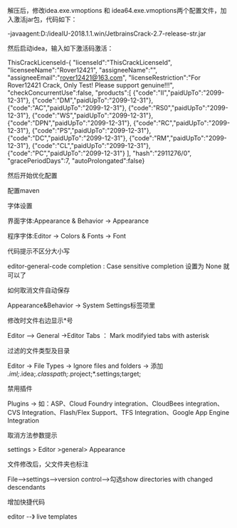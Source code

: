 解压后，修改idea.exe.vmoptions 和 idea64.exe.vmoptions两个配置文件，加入激活jar包，代码如下：

-javaagent:D:/ideaIU-2018.1.1.win/JetbrainsCrack-2.7-release-str.jar

 

然后启动idea，输入如下激活码激活：

   ThisCrackLicenseId-{   "licenseId":"ThisCrackLicenseId",   "licenseeName":"Rover12421",   "assigneeName":"",   "assigneeEmail":"rover12421@163.com",   "licenseRestriction":"For Rover12421 Crack, Only Test! Please   support genuine!!!", "checkConcurrentUse":false,   "products":[   {"code":"II","paidUpTo":"2099-12-31"},   {"code":"DM","paidUpTo":"2099-12-31"},   {"code":"AC","paidUpTo":"2099-12-31"},   {"code":"RS0","paidUpTo":"2099-12-31"},   {"code":"WS","paidUpTo":"2099-12-31"},   {"code":"DPN","paidUpTo":"2099-12-31"},   {"code":"RC","paidUpTo":"2099-12-31"},   {"code":"PS","paidUpTo":"2099-12-31"},   {"code":"DC","paidUpTo":"2099-12-31"},   {"code":"RM","paidUpTo":"2099-12-31"},   {"code":"CL","paidUpTo":"2099-12-31"},   {"code":"PC","paidUpTo":"2099-12-31"}   ], "hash":"2911276/0", "gracePeriodDays":7,   "autoProlongated":false}            

 

 

然后开始优化配置

 

配置maven

字体设置

界面字体:Appearance & Behavior -> Appearance

程序字体:Editor -> Colors & Fonts -> Font

代码提示不区分大小写

editor-general-code completion : Case sensitive completion 设置为 None 就可以了

如何取消文件自动保存

Appearance&Behavior -> System Settings标签项里

 

修改时文件右边显示*号

Editor –> General ->Editor Tabs ： Mark modifyied tabs with asterisk

过滤的文件类型及目录

Editor -> File Types -> Ignore files and folders -> 添加 *.iml;*.idea;*.classpath;*.project;*.settings;target;

禁用插件

Plugins -> 如：ASP、Cloud Foundry integration、CloudBees integration、CVS Integration、Flash/Flex Support、TFS Integration、Google App Engine Integration

取消方法参数提示

settings > Editor >general> Appearance 

文件修改后，父文件夹也标注

File—->settings—->version control—–>勾选show directories with changed descendants

 

增加快捷代码

editor --》 live templates

 